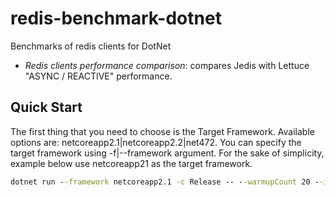 # redis-benchmark-dotnet
Benchmarks of redis clients for DotNet

* *Redis clients performance comparison*: compares Jedis with Lettuce "ASYNC / REACTIVE" performance.

## Quick Start

The first thing that you need to choose is the Target Framework. Available options are: netcoreapp2.1|netcoreapp2.2|net472. You can specify the target framework using -f|--framework argument. For the sake of simplicity, example below use netcoreapp21 as the target framework.

```cmd
dotnet run --framework netcoreapp2.1 -c Release -- --warmupCount 20 --iterationCount 20 --iterationTime 1000 --launchCount 3 --runtimes netcoreapp21  --job short -f *
```